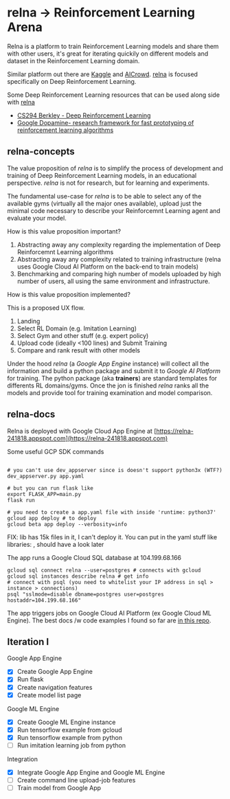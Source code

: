 # relna -> Reinforcement Learning Arena

Relna is a platform to train Reinforcement Learning models and share them with other users, it's great for iterating quickily on different models and dataset in the Reinforcement Learning domain.

Similar platform out there are [Kaggle](www.kaggle.com) and [AICrowd](https://www.aicrowd.com/). [relna](https://relna-241818.appspot.com) is focused specifically on Deep Reinforcement Learning.

Some Deep Reinforcement Learning resources that can be used along side with [relna](https://relna-241818.appspot.com)
- [CS294 Berkley - Deep Reinforcement Learning](http://rll.berkeley.edu/deeprlcourse/)
- [Google Dopamine- research framework for fast prototyping of reinforcement learning algorithms](https://github.com/google/dopamine)

## relna-concepts

The value proposition of *relna* is to simplify the process of development and training of Deep Reinforcement Learning models, in an educational perspective. *relna* is not for research, but for learning and experiments.

The fundamental use-case for  *relna* is to be able to select any of the available gyms (virtually all the major ones available), upload just the minimal code necessary to describe your Reinforcemnt Learning agent and evaluate your model. 

How is this value proposition important?

1. Abstracting away any complexity regarding the implementation of Deep Reinforcemnt Learning algorithms
2. Abstracting away any complexity related to training infrastructure (relna uses Google Cloud AI Platform on the back-end to train models)
3. Benchmarking and comparing high number of models uploaded by high number of users, all using the same environment and infrastructure.

How is this value proposition implemented?

This is a proposed UX flow.
1. Landing
2. Select RL Domain (e.g. Imitation Learning)
3. Select Gym and other stuff (e.g. expert policy)
4. Upload code (ideally <100 lines) and Submit Training
5. Compare and rank result with other models

Under the hood *relna* (a *Google App Engine* instance) will collect all the information and build a python package and submit it to *Google AI Platform* for training. The python package (aka **trainers**) are standard templates for differents RL domains/gyms. Once the jon is finished *relna* ranks all the models and provide tool for training examination and model comparison.

## relna-docs

Relna is deployed with Google Cloud App Engine at [https://relna-241818.appspot.com](https://relna-241818.appspot.com)

Some useful GCP SDK commands

``` gcloud init # to initialize folder in the SDK

# you can't use dev_appserver since is doesn't support python3x (WTF?)
dev_appserver.py app.yaml 

# but you can run flask like
export FLASK_APP=main.py
flask run

# you need to create a app.yaml file with inside 'runtime: python37'
gcloud app deploy # to deploy
gcloud beta app deploy --verbosity=info
```
FIX: lib has 15k files in it, I can't deploy it. You can put in the yaml stuff like libraries: , should have a look later

The app runs a Google Cloud SQL database at 104.199.68.166

```
gcloud sql connect relna --user=postgres # connects with gcloud
gcloud sql instances describe relna # get info
# connect with psql (you need to whitelist your IP address in sql > instance > connections)
psql "sslmode=disable dbname=postgres user=postgres hostaddr=104.199.68.166" 
```

The app triggers jobs on Google Cloud AI Platform (ex Google Cloud ML Engine).
The best docs /w code examples I found so far are [in this repo](https://github.com/GoogleCloudPlatform/cloudml-samples/tree/master/census).

## Iteration I

Google App Engine
- [X] Create Google App Engine
- [X] Run flask
- [x] Create navigation features
- [X] Create model list page

Google ML Engine
- [X] Create Google ML Engine instance
- [X] Run tensorflow example from gcloud
- [X] Run tensorflow example from python
- [ ] Run imitation learning job from python

Integration
- [X] Integrate Google App Engine and Google ML Engine
- [ ] Create command line upload-job features
- [ ] Train model from Google App
